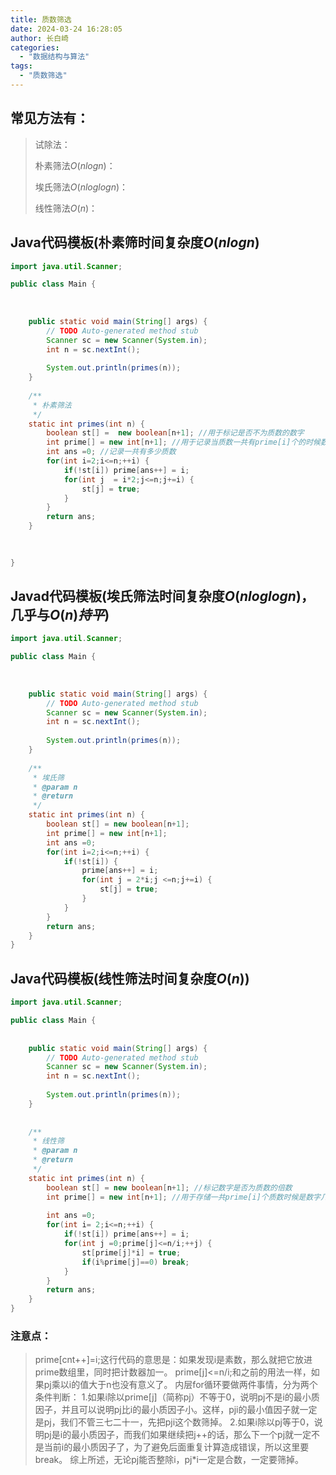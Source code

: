 ```yaml
---
title: 质数筛选
date: 2024-03-24 16:28:05
author: 长白崎
categories:
  - "数据结构与算法"
tags:
  - "质数筛选"
---
```




## 常见方法有：

> 试除法：
>
> 朴素筛法$O(nlogn)$：
>
> 埃氏筛法$O(nloglogn)$：
>
> 线性筛法$O(n)$：



## Java代码模板(朴素筛时间复杂度$O(nlogn)$

```java
import java.util.Scanner;

public class Main {
	
	
	
	public static void main(String[] args) {
		// TODO Auto-generated method stub
		Scanner sc = new Scanner(System.in);
		int n = sc.nextInt();
		
		System.out.println(primes(n));
	}
	
    /**
     * 朴素筛法
     */
	static int primes(int n) {
		boolean st[] =  new boolean[n+1]; //用于标记是否不为质数的数字
		int prime[] = new int[n+1]; //用于记录当质数一共有prime[i]个的时候数字为多少
		int ans =0; //记录一共有多少质数
		for(int i=2;i<=n;++i) {
			if(!st[i]) prime[ans++] = i;
			for(int j  = i*2;j<=n;j+=i) {
				st[j] = true;
			}
		}
		return ans;
	}
	
	

}

```





## Javad代码模板(埃氏筛法时间复杂度$O(nloglogn)$，几乎与$O(n)持平$)

```java
import java.util.Scanner;

public class Main {
	
	
	
	public static void main(String[] args) {
		// TODO Auto-generated method stub
		Scanner sc = new Scanner(System.in);
		int n = sc.nextInt();
		
		System.out.println(primes(n));
	}
	
	/**
	 * 埃氏筛
	 * @param n
	 * @return
	 */
	static int primes(int n) {
		boolean st[] = new boolean[n+1];
		int prime[] = new int[n+1];
		int ans =0;
		for(int i=2;i<=n;++i) {
			if(!st[i]) {
				prime[ans++] = i;
				for(int j = 2*i;j <=n;j+=i) {
					st[j] = true;
				}
			}
		}
		return ans;
	}
}
```



## Java代码模板(线性筛法时间复杂度$O(n)$)

```java
import java.util.Scanner;

public class Main {
	
	
	public static void main(String[] args) {
		// TODO Auto-generated method stub
		Scanner sc = new Scanner(System.in);
		int n = sc.nextInt();
		
		System.out.println(primes(n));
	}
	
	
	/**
	 * 线性筛
	 * @param n
	 * @return
	 */
	static int primes(int n) {
		boolean st[] = new boolean[n+1]; //标记数字是否为质数的倍数
		int prime[] = new int[n+1]; //用于存储一共prime[i]个质数时候是数字几
		
		int ans =0;
		for(int i= 2;i<=n;++i) {
			if(!st[i]) prime[ans++] = i;
			for(int j =0;prime[j]<=n/i;++j) {
				st[prime[j]*i] = true;
				if(i%prime[j]==0) break;
			}
		}
		return ans;
	}
}
```

### 注意点：

> prime[cnt++]=i;这行代码的意思是：如果发现i是素数，那么就把它放进prime数组里，同时把计数器加一。
> prime[j]<=n/i;和之前的用法一样，如果pj乘以i的值大于n也没有意义了。
> 内层for循环要做两件事情，分为两个条件判断：
> 1.如果i除以prime[j]（简称pj）不等于0，说明pj不是i的最小质因子，并且可以说明pj比i的最小质因子小。这样，pji的最小值因子就一定是pj，我们不管三七二十一，先把pji这个数筛掉。
> 2.如果i除以pj等于0，说明pj是i的最小质因子，而我们如果继续把j++的话，那么下一个pj就一定不是当前i的最小质因子了，为了避免后面重复计算造成错误，所以这里要break。
> 综上所述，无论pj能否整除i，pj*i一定是合数，一定要筛掉。